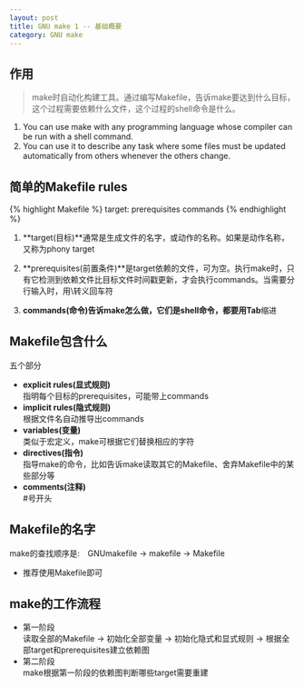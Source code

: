 ```yaml
---
layout: post
title: GNU make 1 -- 基础概要
category: GNU make
---
```

## 作用
> make时自动化构建工具。通过编写Makefile，告诉make要达到什么目标，这个过程需要依赖什么文件，这个过程的shell命令是什么。

1. You can use make with any programming language whose compiler can be run with a shell command.
2. You can use it to describe any task where some files must be updated automatically from others whenever the others change.

## 简单的Makefile rules

{% highlight Makefile %}
target: prerequisites
    commands
{% endhighlight %}

1. **target(目标)**通常是生成文件的名字，或动作的名称。如果是动作名称，又称为phony target

2. **prerequisites(前置条件)**是target依赖的文件，可为空。执行make时，只有它检测到依赖文件比目标文件时间戳更新，才会执行commands。当需要分行输入时，用\转义回车符

3. **commands(命令)**告诉make怎么做，它们是shell命令，都要用**Tab**缩进

## Makefile包含什么

五个部分

- **explicit rules(显式规则)**  
    指明每个目标的prerequisites，可能带上commands   
- **implicit rules(隐式规则)**  
    根据文件名自动推导出commands  
- **variables(变量)**  
    类似于宏定义，make可根据它们替换相应的字符  
- **directives(指令)**  
    指导make的命令，比如告诉make读取其它的Makefile、舍弃Makefile中的某些部分等  
- **comments(注释)**  
    #号开头

## Makefile的名字

make的查找顺序是:　GNUmakefile -> makefile -> Makefile

- 推荐使用Makefile即可

## make的工作流程

- 第一阶段  
    读取全部的Makefile -> 初始化全部变量 -> 初始化隐式和显式规则 -> 根据全部target和prerequisites建立依赖图
- 第二阶段  
    make根据第一阶段的依赖图判断哪些target需要重建

